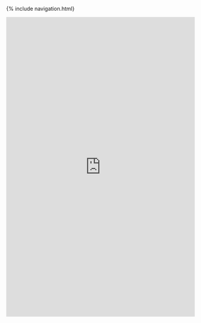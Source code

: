 {% include navigation.html}
<iframe frameborder="0" width="100%" height="800px" src="https://replit.com/@AlexDo8/Tri3-IndivRepo#main.py">
